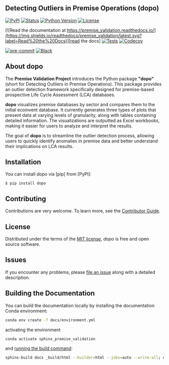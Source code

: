 ## Detecting Outliers in Premise Operations (dopo)

[![PyPI](https://img.shields.io/pypi/v/premise_validation.svg)][pypi status]
[![Status](https://img.shields.io/pypi/status/premise_validation.svg)][pypi status]
[![Python Version](https://img.shields.io/pypi/pyversions/premise_validation)][pypi status]
[![License](https://img.shields.io/pypi/l/premise_validation)][license]

[![Read the documentation at https://premise_validation.readthedocs.io/](https://img.shields.io/readthedocs/premise_validation/latest.svg?label=Read%20the%20Docs)][read the docs]
[![Tests](https://github.com/cafriedb/premise_validation/actions/workflows/python-test.yml/badge.svg)][tests]
[![Codecov](https://codecov.io/gh/cafriedb/premise_validation/branch/main/graph/badge.svg)][codecov]

[![pre-commit](https://img.shields.io/badge/pre--commit-enabled-brightgreen?logo=pre-commit&logoColor=white)][pre-commit]
[![Black](https://img.shields.io/badge/code%20style-black-000000.svg)][black]

[pypi status]: https://pypi.org/project/premise_validation/
[read the docs]: https://premise_validation.readthedocs.io/
[tests]: https://github.com/cafriedb/premise_validation/actions?workflow=Tests
[codecov]: https://app.codecov.io/gh/cafriedb/premise_validation
[pre-commit]: https://github.com/pre-commit/pre-commit
[black]: https://github.com/psf/black

## About dopo
The **Premise Validation Project** introduces the Python package **"dopo"** (short for Detecting Outliers in Premise Operations). This package provides an outlier detection framework specifically designed for premise-based prospective Life Cycle Assessment (LCA) databases.

**dopo** visualizes premise databases by sector and compares them to the initial ecoinvent database. It currently generates three types of plots that present data at varying levels of granularity, along with tables containing detailed information. The visualizations are outputted as Excel workbooks, making it easier for users to analyze and interpret the results.

The goal of **dopo** is to streamline the outlier detection process, allowing users to quickly identify anomalies in premise data and better understand their implications on LCA results.

## Installation

You can install _dopo_ via [pip] from [PyPI]:

```console
$ pip install dopo
```

## Contributing

Contributions are very welcome.
To learn more, see the [Contributor Guide][Contributor Guide].

## License

Distributed under the terms of the [MIT license][License],
_dopo_ is free and open source software.

## Issues

If you encounter any problems,
please [file an issue][Issue Tracker] along with a detailed description.


<!-- github-only -->

[command-line reference]: https://premise_validation.readthedocs.io/en/latest/usage.html
[License]: https://github.com/cafriedb/premise_validation/blob/main/LICENSE
[Contributor Guide]: https://github.com/cafriedb/premise_validation/blob/main/CONTRIBUTING.md
[Issue Tracker]: https://github.com/cafriedb/premise_validation/issues


## Building the Documentation

You can build the documentation locally by installing the documentation Conda environment:

```bash
conda env create -f docs/environment.yml
```

activating the environment

```bash
conda activate sphinx_premise_validation
```

and [running the build command](https://www.sphinx-doc.org/en/master/man/sphinx-build.html#sphinx-build):

```bash
sphinx-build docs _build/html --builder=html --jobs=auto --write-all; open _build/html/index.html
```
